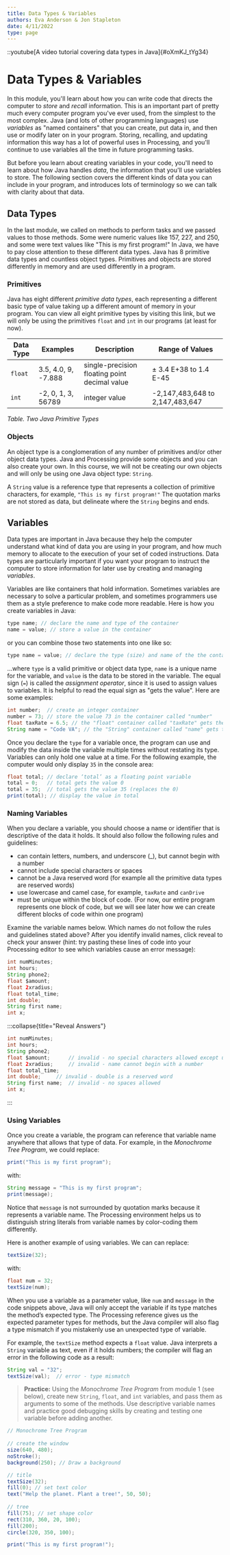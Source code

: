 ```yaml
---
title: Data Types & Variables
authors: Eva Anderson & Jon Stapleton
date: 4/11/2022
type: page
---
```


::youtube[A video tutorial covering data types in Java]{#oXmKJ_tYg34}

# Data Types & Variables

In this module, you'll learn about how you can write code that directs the computer to *store* and *recall* information. This is an important part of pretty much every computer program you've ever used, from the simplest to the most complex. Java (and lots of other programming languages) use *variables* as "named containers" that you can create, put data in, and then use or modify later on in your program. Storing, recalling, and updating information this way has a lot of powerful uses in Processing, and you'll continue to use variables all the time in future programming tasks.

But before you learn about creating variables in your code, you'll need to learn about how Java handles *data*, the information that you'll use variables to store. The following section covers the different kinds of data you can include in your program, and introduces lots of terminology so we can talk with clarity about that data.

## Data Types

In the last module, we called on methods to perform tasks and we passed values to those methods. Some were numeric values like 157, 227, and 250, and some were text values like "This is my first program!"  In Java, we have to pay close attention to these different data types. Java has 8 primitive data types and countless object types. Primitives and objects are stored differently in memory and are used differently in a program.

### Primitives

Java has eight different *primitive data types*, each representing a different basic type of value taking up a different amount of memory in your program. You can view all eight primitive types by visiting this link, but we will only be using the primitives `float` and `int` in our programs (at least for now). 

| Data Type | Examples | Description | Range of Values |
| --------- | -------- | ----------- | --------------- |
| `float`   | 3.5, 4.0, 9, -7.888 | single-precision floating point decimal value | ± 3.4 E+38 to 1.4 E-45 |
| `int`     | -2, 0, 1, 3, 56789 | integer value | -2,147,483,648 to 2,147,483,647 |

*Table. Two Java Primitive Types*

### Objects

An object type is a conglomeration of any number of primitives and/or other object data types. Java and Processing provide some objects and you can also create your own. In this course, we will not be creating our own objects and will only be using one Java object type: `String`.

A `String` value is a reference type that represents a collection of primitive characters, for example, `"This is my first program!"` The quotation marks are not stored as data, but delineate where the `String` begins and ends.

## Variables

Data types are important in Java because they help the computer understand what kind of data you are using in your program, and how much memory to allocate to the execution of your set of coded instructions. Data types are particularly important if you want your program to instruct the computer to store information for later use by creating and managing *variables*. 

Variables are like containers that hold information. Sometimes variables are necessary to solve a particular problem, and sometimes programmers use them as a style preference to make code more readable. Here is how you create variables in Java:

```java
type name; // declare the name and type of the container
name = value; // store a value in the container
```

or you can combine those two statements into one like so:

```java
type name = value; // declare the type (size) and name of the the container, and then store an initial value
```

...where `type` is a valid primitive or object data type, `name` is a unique name for the variable, and `value` is the data to be stored in the variable. The equal sign (`=`) is called the *assignment operator*, since it is used to assign values to variables. It is helpful to read the equal sign as "gets the value". Here are some examples:

```java
int number;  // create an integer container    	
number = 73; // store the value 73 in the container called "number"
float taxRate = 6.5; // the "float" container called "taxRate" gets the value 6.5
String name = "Code VA"; // the "String" container called "name" gets the value "Code VA"
```

Once you declare the `type` for a variable once, the program can use and modify the data inside the variable  multiple times without restating its type. Variables can only hold one value at a time. For the following example, the computer would only display `35` in the console area:

```java
float total; // declare ‘total’ as a floating point variable
total = 0;   // total gets the value 0
total = 35;  // total gets the value 35 (replaces the 0)
print(total); // display the value in total
```

### Naming Variables

When you declare a variable, you should choose a name or identifier that is descriptive of the data it holds. It should also follow the following rules and guidelines:

* can contain letters, numbers, and underscore (_), but cannot begin with a number
* cannot include special characters or spaces
* cannot be a Java reserved word (for example all the primitive data types are reserved words)
* use lowercase and camel case, for example, `taxRate` and `canDrive`
* must be unique within the block of code. (For now, our entire program represents one block of code, but we will see later how we can create different blocks of code within one program)

Examine the variable names below. Which names do not follow the rules and guidelines stated above? After you identify invalid names, click reveal to check your answer (hint: try pasting these lines of code into your Processing editor to see which variables cause an error message):

```java
int numMinutes;
int hours;
String phone2;
float $amount;
float 2xradius;
float total_time;
int double;
String first name;
int x;
```

:::collapse{title="Reveal Answers"}
```java
int numMinutes;
int hours;
String phone2;
float $amount;		// invalid - no special characters allowed except underscore (_)
float 2xradius;		// invalid - name cannot begin with a number
float total_time;
int double;		// invalid - double is a reserved word
String first name;	// invalid - no spaces allowed
int x;
```
:::

### Using Variables

Once you create a variable, the program can reference that variable name anywhere that allows that type of data. For example, in the *Monochrome Tree Program*, we could replace:

```java
print("This is my first program");
```

with:

```java
String message = "This is my first program";
print(message);
```

Notice that `message` is not surrounded by quotation marks because it represents a variable name. The Processing environment helps us to distinguish string literals from variable names by color-coding them differently. 

Here is another example of using variables. We can can replace:

```java
textSize(32);
```
with:

```java
float num = 32;
textSize(num);
```

When you use a variable as a parameter value, like `num` and `message` in the code snippets above, Java will only accept the variable if its type matches the method’s expected type. The Processing reference gives us the expected parameter types for methods, but the Java compiler will also flag a type mismatch if you mistakenly use an unexpected type of variable.

For example, the `textSize` method expects a `float` value. Java interprets a `String` variable as text, even if it holds numbers; the compiler will flag an error in the following code as a result:

```java
String val = "32";
textSize(val);  // error - type mismatch
```

> **Practice:** Using the *Monochrome Tree Program* from module 1 (see below), create new `String`, `float`, and `int` variables, and pass them as arguments to some of the methods. Use descriptive variable names and practice good debugging skills by creating and testing one variable before adding another. 

```java
// Monochrome Tree Program
      
// create the window
size(640, 480);
noStroke();
background(250); // Draw a background 

// title
textSize(32);
fill(0); // set text color
text("Help the planet. Plant a tree!", 50, 50);
  
// tree
fill(75); // set shape color  
rect(310, 360, 20, 100);   
fill(200); 
circle(320, 350, 100);

print("This is my first program!");
```
